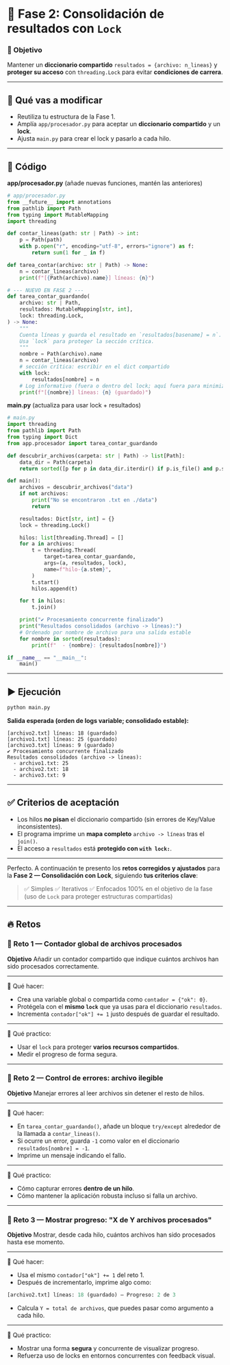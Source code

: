 # 🔹 Fase 2: Consolidación de resultados con `Lock`

### 🎯 Objetivo

Mantener un **diccionario compartido** `resultados = {archivo: n_lineas}` y **proteger su acceso** con `threading.Lock` para evitar **condiciones de carrera**.

---

## 🧱 Qué vas a modificar

* Reutiliza tu estructura de la Fase 1.
* Amplía `app/procesador.py` para aceptar un **diccionario compartido** y un **lock**.
* Ajusta `main.py` para crear el lock y pasarlo a cada hilo.

---

## 🧭 Código

**app/procesador.py** (añade nuevas funciones, mantén las anteriores)

```python
# app/procesador.py
from __future__ import annotations
from pathlib import Path
from typing import MutableMapping
import threading

def contar_lineas(path: str | Path) -> int:
    p = Path(path)
    with p.open("r", encoding="utf-8", errors="ignore") as f:
        return sum(1 for _ in f)

def tarea_contar(archivo: str | Path) -> None:
    n = contar_lineas(archivo)
    print(f"[{Path(archivo).name}] líneas: {n}")

# --- NUEVO EN FASE 2 ---
def tarea_contar_guardando(
    archivo: str | Path,
    resultados: MutableMapping[str, int],
    lock: threading.Lock,
) -> None:
    """
    Cuenta líneas y guarda el resultado en `resultados[basename] = n`.
    Usa `lock` para proteger la sección crítica.
    """
    nombre = Path(archivo).name
    n = contar_lineas(archivo)
    # sección crítica: escribir en el dict compartido
    with lock:
        resultados[nombre] = n
    # Log informativo (fuera o dentro del lock; aquí fuera para minimizar tiempo retenido)
    print(f"[{nombre}] líneas: {n} (guardado)")
```

**main.py** (actualiza para usar lock + resultados)

```python
# main.py
import threading
from pathlib import Path
from typing import Dict
from app.procesador import tarea_contar_guardando

def descubrir_archivos(carpeta: str | Path) -> list[Path]:
    data_dir = Path(carpeta)
    return sorted([p for p in data_dir.iterdir() if p.is_file() and p.suffix == ".txt"])

def main():
    archivos = descubrir_archivos("data")
    if not archivos:
        print("No se encontraron .txt en ./data")
        return

    resultados: Dict[str, int] = {}
    lock = threading.Lock()

    hilos: list[threading.Thread] = []
    for a in archivos:
        t = threading.Thread(
            target=tarea_contar_guardando,
            args=(a, resultados, lock),
            name=f"hilo-{a.stem}",
        )
        t.start()
        hilos.append(t)

    for t in hilos:
        t.join()

    print("✔ Procesamiento concurrente finalizado")
    print("Resultados consolidados (archivo -> líneas):")
    # Ordenado por nombre de archivo para una salida estable
    for nombre in sorted(resultados):
        print(f"  - {nombre}: {resultados[nombre]}")

if __name__ == "__main__":
    main()
```

---

## ▶️ Ejecución

```bash
python main.py
```

**Salida esperada (orden de logs variable; consolidado estable):**

```
[archivo2.txt] líneas: 18 (guardado)
[archivo1.txt] líneas: 25 (guardado)
[archivo3.txt] líneas: 9 (guardado)
✔ Procesamiento concurrente finalizado
Resultados consolidados (archivo -> líneas):
  - archivo1.txt: 25
  - archivo2.txt: 18
  - archivo3.txt: 9
```

---

## ✅ Criterios de aceptación

* Los hilos **no pisan** el diccionario compartido (sin errores de Key/Value inconsistentes).
* El programa imprime un **mapa completo** `archivo -> líneas` tras el `join()`.
* El acceso a `resultados` está **protegido con `with lock:`**.

---

Perfecto. A continuación te presento los **retos corregidos y ajustados** para la **Fase 2 — Consolidación con Lock**, siguiendo **tus criterios clave**:

> ✅ Simples
> ✅ Iterativos
> ✅ Enfocados 100% en el objetivo de la fase (uso de `Lock` para proteger estructuras compartidas)

---

## 🔥 Retos 

### 🔸 Reto 1 — Contador global de archivos procesados

**Objetivo**
Añadir un contador compartido que indique cuántos archivos han sido procesados correctamente.

---

🔧 Qué hacer:

* Crea una variable global o compartida como `contador = {"ok": 0}`.
* Protégela con el **mismo `lock`** que ya usas para el diccionario `resultados`.
* Incrementa `contador["ok"] += 1` justo después de guardar el resultado.

---

🧠 Qué practico:

* Usar el `lock` para proteger **varios recursos compartidos**.
* Medir el progreso de forma segura.

---

### 🔸 Reto 2 — Control de errores: archivo ilegible

**Objetivo**
Manejar errores al leer archivos sin detener el resto de hilos.

---

🔧 Qué hacer:

* En `tarea_contar_guardando()`, añade un bloque `try/except` alrededor de la llamada a `contar_lineas()`.
* Si ocurre un error, guarda `-1` como valor en el diccionario `resultados[nombre] = -1`.
* Imprime un mensaje indicando el fallo.

---

🧠 Qué practico:

* Cómo capturar errores **dentro de un hilo**.
* Cómo mantener la aplicación robusta incluso si falla un archivo.

---

### 🔸 Reto 3 — Mostrar progreso: "X de Y archivos procesados"

**Objetivo**
Mostrar, desde cada hilo, cuántos archivos han sido procesados hasta ese momento.

---

🔧 Qué hacer:

* Usa el mismo `contador["ok"] += 1` del reto 1.
* Después de incrementarlo, imprime algo como:

```python
[archivo2.txt] líneas: 18 (guardado) — Progreso: 2 de 3
```

* Calcula `Y = total de archivos`, que puedes pasar como argumento a cada hilo.

---

🧠 Qué practico:

* Mostrar una forma **segura** y concurrente de visualizar progreso.
* Refuerza uso de locks en entornos concurrentes con feedback visual.
